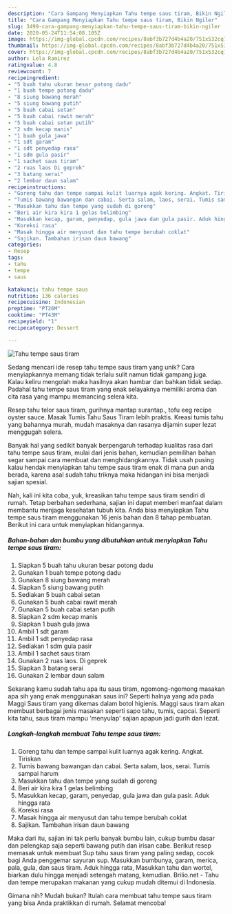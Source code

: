 ```yaml
---
description: "Cara Gampang Menyiapkan Tahu tempe saus tiram, Bikin Ngiler"
title: "Cara Gampang Menyiapkan Tahu tempe saus tiram, Bikin Ngiler"
slug: 3499-cara-gampang-menyiapkan-tahu-tempe-saus-tiram-bikin-ngiler
date: 2020-05-24T11:54:08.105Z
image: https://img-global.cpcdn.com/recipes/8abf3b727d4b4a20/751x532cq70/tahu-tempe-saus-tiram-foto-resep-utama.jpg
thumbnail: https://img-global.cpcdn.com/recipes/8abf3b727d4b4a20/751x532cq70/tahu-tempe-saus-tiram-foto-resep-utama.jpg
cover: https://img-global.cpcdn.com/recipes/8abf3b727d4b4a20/751x532cq70/tahu-tempe-saus-tiram-foto-resep-utama.jpg
author: Lela Ramirez
ratingvalue: 4.8
reviewcount: 7
recipeingredient:
- "5 buah tahu ukuran besar potong dadu"
- "1 buah tempe potong dadu"
- "8 siung bawang merah"
- "5 siung bawang putih"
- "5 buah cabai setan"
- "5 buah cabai rawit merah"
- "5 buah cabai setan putih"
- "2 sdm kecap manis"
- "1 buah gula jawa"
- "1 sdt garam"
- "1 sdt penyedap rasa"
- "1 sdm gula pasir"
- "1 sachet saus tiram"
- "2 ruas laos Di geprek"
- "3 batang serai"
- "2 lembar daun salam"
recipeinstructions:
- "Goreng tahu dan tempe sampai kulit luarnya agak kering. Angkat. Tiriskan"
- "Tumis bawang bawangan dan cabai. Serta salam, laos, serai. Tumis sampai harum"
- "Masukkan tahu dan tempe yang sudah di goreng"
- "Beri air kira kira 1 gelas belimbing"
- "Masukkan kecap, garam, penyedap, gula jawa dan gula pasir. Aduk hingga rata"
- "Koreksi rasa"
- "Masak hingga air menyusut dan tahu tempe berubah coklat"
- "Sajikan. Tambahan irisan daun bawang"
categories:
- Resep
tags:
- tahu
- tempe
- saus

katakunci: tahu tempe saus 
nutrition: 136 calories
recipecuisine: Indonesian
preptime: "PT26M"
cooktime: "PT43M"
recipeyield: "1"
recipecategory: Dessert

---
```



![Tahu tempe saus tiram](https://img-global.cpcdn.com/recipes/8abf3b727d4b4a20/751x532cq70/tahu-tempe-saus-tiram-foto-resep-utama.jpg)

Sedang mencari ide resep tahu tempe saus tiram yang unik? Cara menyiapkannya memang tidak terlalu sulit namun tidak gampang juga. Kalau keliru mengolah maka hasilnya akan hambar dan bahkan tidak sedap. Padahal tahu tempe saus tiram yang enak selayaknya memiliki aroma dan cita rasa yang mampu memancing selera kita.

Resep tahu telor saus tiram, gurihnya mantap surantap., tofu eeg recipe oyster sauce. Masak Tumis Tahu Saus Tiram lebih praktis. Kreasi tumis tahu yang bahannya murah, mudah masaknya dan rasanya dijamin super lezat menggugah selera.

Banyak hal yang sedikit banyak berpengaruh terhadap kualitas rasa dari tahu tempe saus tiram, mulai dari jenis bahan, kemudian pemilihan bahan segar sampai cara membuat dan menghidangkannya. Tidak usah pusing kalau hendak menyiapkan tahu tempe saus tiram enak di mana pun anda berada, karena asal sudah tahu triknya maka hidangan ini bisa menjadi sajian spesial.


Nah, kali ini kita coba, yuk, kreasikan tahu tempe saus tiram sendiri di rumah. Tetap berbahan sederhana, sajian ini dapat memberi manfaat dalam membantu menjaga kesehatan tubuh kita. Anda bisa menyiapkan Tahu tempe saus tiram menggunakan 16 jenis bahan dan 8 tahap pembuatan. Berikut ini cara untuk menyiapkan hidangannya.

<!--inarticleads1-->

##### Bahan-bahan dan bumbu yang dibutuhkan untuk menyiapkan Tahu tempe saus tiram:

1. Siapkan 5 buah tahu ukuran besar potong dadu
1. Gunakan 1 buah tempe potong dadu
1. Gunakan 8 siung bawang merah
1. Siapkan 5 siung bawang putih
1. Sediakan 5 buah cabai setan
1. Gunakan 5 buah cabai rawit merah
1. Gunakan 5 buah cabai setan putih
1. Siapkan 2 sdm kecap manis
1. Siapkan 1 buah gula jawa
1. Ambil 1 sdt garam
1. Ambil 1 sdt penyedap rasa
1. Sediakan 1 sdm gula pasir
1. Ambil 1 sachet saus tiram
1. Gunakan 2 ruas laos. Di geprek
1. Siapkan 3 batang serai
1. Gunakan 2 lembar daun salam


Sekarang kamu sudah tahu apa itu saus tiram, ngomong-ngomong masakan apa sih yang enak menggunakan saus ini? Seperti halnya yang ada pada Maggi Saus tiram yang dikemas dalam botol higienis. Maggi saus tiram akan membuat berbagai jenis masakan seperti sapo tahu, tumis, capcai. Seperti kita tahu, saus tiram mampu &#39;menyulap&#39; sajian apapun jadi gurih dan lezat. 

<!--inarticleads2-->

##### Langkah-langkah membuat Tahu tempe saus tiram:

1. Goreng tahu dan tempe sampai kulit luarnya agak kering. Angkat. Tiriskan
1. Tumis bawang bawangan dan cabai. Serta salam, laos, serai. Tumis sampai harum
1. Masukkan tahu dan tempe yang sudah di goreng
1. Beri air kira kira 1 gelas belimbing
1. Masukkan kecap, garam, penyedap, gula jawa dan gula pasir. Aduk hingga rata
1. Koreksi rasa
1. Masak hingga air menyusut dan tahu tempe berubah coklat
1. Sajikan. Tambahan irisan daun bawang


Maka dari itu, sajian ini tak perlu banyak bumbu lain, cukup bumbu dasar dan pelengkap saja seperti bawang putih dan irisan cabe. Berikut resep memasak untuk membuat Sup tahu saus tiram yang paling sedap, cocok bagi Anda penggemar sayuran sup. Masukkan bumbunya, garam, merica, pala, gula, dan saus tiram. Aduk hingga rata, Masukkan tahu dan wortel, biarkan dulu hingga menjadi setengah matang, kemudian. Brilio.net - Tahu dan tempe merupakan makanan yang cukup mudah ditemui di Indonesia. 

Gimana nih? Mudah bukan? Itulah cara membuat tahu tempe saus tiram yang bisa Anda praktikkan di rumah. Selamat mencoba!
